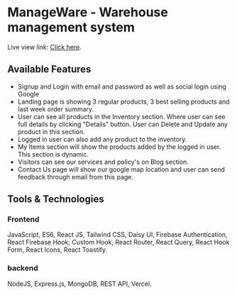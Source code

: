 # ManageWare - Warehouse management system

Live view link: [Click here](https://manageware-40e96.web.app/).

## Available Features

* Signup and Login with email and password as well as social login using Google
* Landing page is showing 3 regular products, 3 best selling products and last week order summary.
* User can see all products in the Inventory section. Where user can see full details by clicking "Details" button. User can Delete and Update any product in this section.
* Logged in user can also add any product to the inventory.
* My Items section will show the products added by the logged in user. This section is dynamic.
* Visitors can see our services and policy's on Blog section.
* Contact Us page will show our google map location and user can send feedback through email from this page.


## Tools & Technologies

### Frontend
JavaScript, ES6, React JS, Tailwind CSS, Daisy UI, Firebase Authentication, React Firebase Hook, Custom Hook, React Router, React Query, React Hook Form, React Icons, React Toastify.


### backend
NodeJS, Express.js, MongoDB, REST API, Vercel.